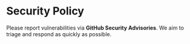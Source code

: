 # Security Policy

Please report vulnerabilities via **GitHub Security Advisories**.
We aim to triage and respond as quickly as possible.
